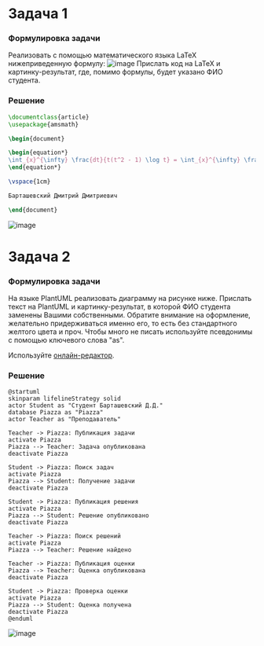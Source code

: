 # Задача 1
### Формулировка задачи
Реализовать с помощью математического языка LaTeX нижеприведенную формулу:
![image](https://github.com/user-attachments/assets/e6e4738f-bc1d-4221-91d1-10aadd16d8cc)
Прислать код на LaTeX и картинку-результат, где, помимо формулы, будет указано ФИО студента.
### Решение
```latex
\documentclass{article}
\usepackage{amsmath}

\begin{document}

\begin{equation*}
\int_{x}^{\infty} \frac{dt}{t(t^2 - 1) \log t} = \int_{x}^{\infty} \frac{1}{t \log t} \left( \sum_{m} t^{-2m} \right) dt = \sum_{m} \int_{x}^{\infty} \frac{t^{-2m}}{t \log t} \, dt \overset{(u = t^{-2m})}{=} - \sum_{m} \operatorname{li}(x^{-2m})
\end{equation*}

\vspace{1cm}

Барташевский Дмитрий Дмитриевич

\end{document}
```
![image](https://github.com/user-attachments/assets/b08a07fe-c1be-453e-b415-be1347259fbb)

# Задача 2
### Формулировка задачи
На языке PlantUML реализовать диаграмму на рисунке ниже. Прислать текст на PlantUML и картинку-результат, в которой ФИО студента заменены Вашими собственными. Обратите внимание на оформление, желательно придерживаться именно его, то есть без стандартного желтого цвета и проч. Чтобы много не писать используйте псевдонимы с помощью ключевого слова "as".

Используйте [онлайн-редактор](https://plantuml-editor.kkeisuke.com/).
### Решение
```plantuml
@startuml
skinparam lifelineStrategy solid
actor Student as "Студент Барташевский Д.Д."
database Piazza as "Piazza"
actor Teacher as "Преподаватель"

Teacher -> Piazza: Публикация задачи
activate Piazza
Piazza --> Teacher: Задача опубликована
deactivate Piazza

Student -> Piazza: Поиск задач
activate Piazza
Piazza --> Student: Получение задачи
deactivate Piazza

Student -> Piazza: Публикация решения
activate Piazza
Piazza --> Student: Решение опубликовано
deactivate Piazza

Teacher -> Piazza: Поиск решений
activate Piazza
Piazza --> Teacher: Решение найдено

Teacher -> Piazza: Публикация оценки
Piazza --> Teacher: Оценка опубликована
deactivate Piazza

Student -> Piazza: Проверка оценки
activate Piazza
Piazza --> Student: Оценка получена
deactivate Piazza
@enduml
```
![image](https://github.com/user-attachments/assets/130e1453-993a-4b8a-8f9e-c523105f9891)
